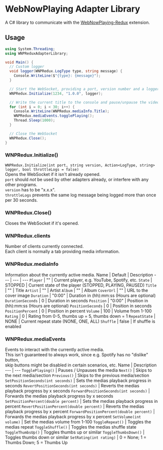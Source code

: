 # WebNowPlaying Adapter Library
A C# library to communicate with the [WebNowPlaying-Redux](https://github.com/keifufu/WebNowPlaying-Redux) extension.

## Usage
```C#
using System.Threading;
using WNPReduxAdapterLibrary;

void Main() {
  // Custom logger
  void logger(WNPRedux.LogType type, string message) {
    Console.WriteLine($"{type}: {message}");
  }

  // Start the WebSocket, providing a port, version number and a logger
  WNPRedux.Initialize(1234, "1.0.0", logger);

  // Write the current title to the console and pause/unpause the video for 30 seconds
  for (int i = 0; i < 30; i++) {
    Console.WriteLine(WNPRedux.mediaInfo.Title);
    WNPRedux.mediaEvents.togglePlaying();
    Thread.Sleep(1000);
  }

  // Close the WebSocket
  WNPRedux.Close();
}
```

### WNPRedux.Initialize()
`WNPRedux.Initialize(int port, string version, Action<LogType, string> logger, bool throttleLogs = false)`  
Opens the WebSocket if it isn't already opened.  
`port` should _not_ be used by other adapters already, or interfere with any other programs.  
`version` has to be "x.x.x".  
`throttleLogs` prevents the same log message being logged more than once per 30 seconds.

### WNPRedux.Close()
Closes the WebSocket if it's opened.

### WNPRedux.clients
Number of clients currently connected.  
Each client is normally a tab providing media information.

### WNPRedux.mediaInfo
Information about the currently active media.
Name | Default | Description
--- | --- | ---
`Player` | "" | Current player, e.g. YouTube, Spotify, etc.
`State` | STOPPED | Current state of the player (STOPPED, PLAYING, PAUSED) 
`Title` | "" | Title
`Artist` | "" | Artist
`Album` | "" | Album
`CoverUrl` | "" | URL to the cover image
`Duration` | "0:00" | Duration in (hh):mm:ss (Hours are optional)
`DurationSeconds` | 0 | Duration in seconds
`Position` | "0:00" | Position in (hh):mm:ss (Hours are optional)
`PositionSeconds` | 0 | Position in seconds
`PositionPercent` | 0 | Position in percent
`Volume` | 100 | Volume from 1-100
`Rating` | 0 | Rating from 0-5, thumbs up = 5, thumbs down = 1
`RepeatState` | NONE | Current repeat state (NONE, ONE, ALL)
`Shuffle` | false | If shuffle is enabled

### WNPRedux.mediaEvents
Events to interact with the currently active media.  
This isn't guaranteed to always work, since e.g. Spotify has no "dislike" button,  
skip buttons might be disabled in certain scenarios, etc.
Name  | Description
--- | ---
`TogglePlaying()` | Pauses / Unpauses the media
`Next()` | Skips to the next media/section
`Previous()` | Skips to the previous media/section
`SetPositionSeconds(int seconds)` | Sets the medias playback progress in seconds
`RevertPositionSeconds(int seconds)` | Reverts the medias playback progress by x seconds
`ForwardPositionSeconds(int seconds)` | Forwards the medias playback progress by x seconds
`SetPositionPercent(double percent)` | Sets the medias playback progress in percent
`RevertPositionPercent(double percent)` | Reverts the medias playback progress by x percent
`ForwardPositionPercent(double percent)` | Forwards the medias playback progress by x percent
`SetVolume(int volume)` | Set the medias volume from 1-100
`ToggleRepeat()` | Toggles the medias repeat
`ToggleShuffle()` | Toggles the medias shuffle state
`ToggleThumbsUp()` | Toggles thumbs up or similar
`ToggleThumbsDown()` | Toggles thumbs down or similar
`SetRating(int rating)` | 0 = None; 1 = Thumbs Down; 5 = Thumbs Up